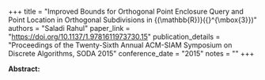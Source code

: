 +++
title = "Improved Bounds for Orthogonal Point Enclosure Query and Point Location in Orthogonal Subdivisions in {\(\mathbb{R}\)}\({}^{\mbox{3}}\)"
authors = "Saladi Rahul"
paper_link = "https://doi.org/10.1137/1.9781611973730.15"
publication_details = "Proceedings of the Twenty-Sixth Annual ACM-SIAM Symposium on Discrete Algorithms,  SODA 2015"
conference_date = "2015"
notes = ""
+++

<b>Abstract:</b>
